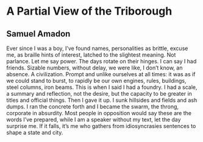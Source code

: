 # A Partial View of the Triborough
## Samuel Amadon
Ever since I was a boy, I’ve found
names, personalities as brittle, excuse me, as braille
hints of interest, latched to the slightest
meaning. Not parlance. Let me say power.
The days rotate on their hinges. I can say I had
friends. Sizable numbers, without delay, we were
like, I don’t know, an absence. A civilization.
Prompt and unlike ourselves at all times: it was as if
we could stand to burst, to rapidly be
our own engines, rules, buildings, steel columns,
iron beams. This is when I said I had a foundry.
I had a scale, a summary and reflection, not
the desire, but the capacity to be
greater in titles and official things. Then I gave
it up. I sunk hillsides and fields and ash dumps.
I ran the concrete forth and I became the swarm,
the throng, corporate in absurdity. Most people
in opposition would say these are
the words I’ve prepared, while I am a speaker
without my text, let the day surprise me.
If it falls, it’s me who gathers from idiosyncrasies
sentences to shape a state and city.
